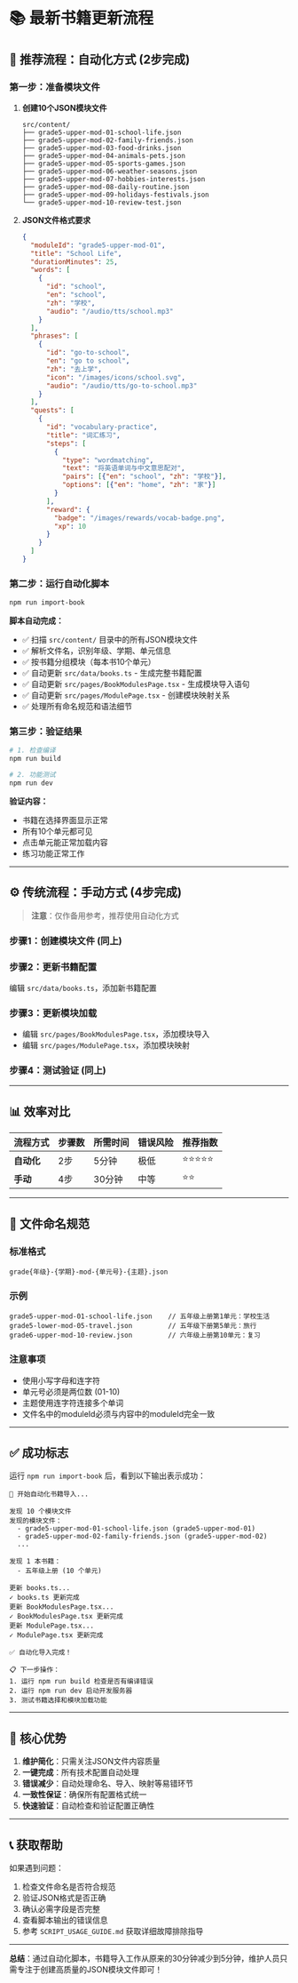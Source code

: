 # 📚 最新书籍更新流程

## 🚀 推荐流程：自动化方式 (2步完成)

### 第一步：准备模块文件
1. **创建10个JSON模块文件**
   ```
   src/content/
   ├── grade5-upper-mod-01-school-life.json
   ├── grade5-upper-mod-02-family-friends.json
   ├── grade5-upper-mod-03-food-drinks.json
   ├── grade5-upper-mod-04-animals-pets.json
   ├── grade5-upper-mod-05-sports-games.json
   ├── grade5-upper-mod-06-weather-seasons.json
   ├── grade5-upper-mod-07-hobbies-interests.json
   ├── grade5-upper-mod-08-daily-routine.json
   ├── grade5-upper-mod-09-holidays-festivals.json
   └── grade5-upper-mod-10-review-test.json
   ```

2. **JSON文件格式要求**
   ```json
   {
     "moduleId": "grade5-upper-mod-01",
     "title": "School Life",
     "durationMinutes": 25,
     "words": [
       {
         "id": "school",
         "en": "school",
         "zh": "学校",
         "audio": "/audio/tts/school.mp3"
       }
     ],
     "phrases": [
       {
         "id": "go-to-school",
         "en": "go to school",
         "zh": "去上学",
         "icon": "/images/icons/school.svg",
         "audio": "/audio/tts/go-to-school.mp3"
       }
     ],
     "quests": [
       {
         "id": "vocabulary-practice",
         "title": "词汇练习",
         "steps": [
           {
             "type": "wordmatching",
             "text": "将英语单词与中文意思配对",
             "pairs": [{"en": "school", "zh": "学校"}],
             "options": [{"en": "home", "zh": "家"}]
           }
         ],
         "reward": {
           "badge": "/images/rewards/vocab-badge.png",
           "xp": 10
         }
       }
     ]
   }
   ```

### 第二步：运行自动化脚本
```bash
npm run import-book
```

**脚本自动完成：**
- ✅ 扫描 `src/content/` 目录中的所有JSON模块文件
- ✅ 解析文件名，识别年级、学期、单元信息
- ✅ 按书籍分组模块（每本书10个单元）
- ✅ 自动更新 `src/data/books.ts` - 生成完整书籍配置
- ✅ 自动更新 `src/pages/BookModulesPage.tsx` - 生成模块导入语句
- ✅ 自动更新 `src/pages/ModulePage.tsx` - 创建模块映射关系
- ✅ 处理所有命名规范和语法细节

### 第三步：验证结果
```bash
# 1. 检查编译
npm run build

# 2. 功能测试
npm run dev
```

**验证内容：**
- 书籍在选择界面显示正常
- 所有10个单元都可见
- 点击单元能正常加载内容
- 练习功能正常工作

---

## ⚙️ 传统流程：手动方式 (4步完成)

> **注意**：仅作备用参考，推荐使用自动化方式

### 步骤1：创建模块文件 (同上)

### 步骤2：更新书籍配置
编辑 `src/data/books.ts`，添加新书籍配置

### 步骤3：更新模块加载
- 编辑 `src/pages/BookModulesPage.tsx`，添加模块导入
- 编辑 `src/pages/ModulePage.tsx`，添加模块映射

### 步骤4：测试验证 (同上)

---

## 📊 效率对比

| 流程方式 | 步骤数 | 所需时间 | 错误风险 | 推荐指数 |
|----------|--------|----------|----------|----------|
| **自动化** | 2步 | 5分钟 | 极低 | ⭐⭐⭐⭐⭐ |
| **手动** | 4步 | 30分钟 | 中等 | ⭐⭐ |

---

## 🔧 文件命名规范

### 标准格式
```
grade{年级}-{学期}-mod-{单元号}-{主题}.json
```

### 示例
```
grade5-upper-mod-01-school-life.json    // 五年级上册第1单元：学校生活
grade5-lower-mod-05-travel.json         // 五年级下册第5单元：旅行
grade6-upper-mod-10-review.json         // 六年级上册第10单元：复习
```

### 注意事项
- 使用小写字母和连字符
- 单元号必须是两位数 (01-10)
- 主题使用连字符连接多个单词
- 文件名中的moduleId必须与内容中的moduleId完全一致

---

## ✅ 成功标志

运行 `npm run import-book` 后，看到以下输出表示成功：

```
🚀 开始自动化书籍导入...

发现 10 个模块文件
发现的模块文件：
  - grade5-upper-mod-01-school-life.json (grade5-upper-mod-01)
  - grade5-upper-mod-02-family-friends.json (grade5-upper-mod-02)
  ...

发现 1 本书籍：
  - 五年级上册 (10 个单元)

更新 books.ts...
✓ books.ts 更新完成
更新 BookModulesPage.tsx...
✓ BookModulesPage.tsx 更新完成
更新 ModulePage.tsx...
✓ ModulePage.tsx 更新完成

✅ 自动化导入完成！

📋 下一步操作：
1. 运行 npm run build 检查是否有编译错误
2. 运行 npm run dev 启动开发服务器
3. 测试书籍选择和模块加载功能
```

---

## 🎯 核心优势

1. **维护简化**：只需关注JSON文件内容质量
2. **一键完成**：所有技术配置自动处理
3. **错误减少**：自动处理命名、导入、映射等易错环节
4. **一致性保证**：确保所有配置格式统一
5. **快速验证**：自动检查和验证配置正确性

---

## 📞 获取帮助

如果遇到问题：
1. 检查文件命名是否符合规范
2. 验证JSON格式是否正确
3. 确认必需字段是否完整
4. 查看脚本输出的错误信息
5. 参考 `SCRIPT_USAGE_GUIDE.md` 获取详细故障排除指导

---

**总结**：通过自动化脚本，书籍导入工作从原来的30分钟减少到5分钟，维护人员只需专注于创建高质量的JSON模块文件即可！